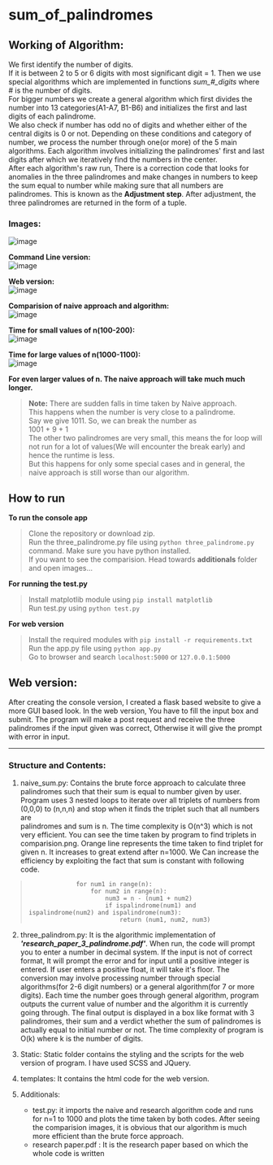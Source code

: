 # sum_of_palindromes

## Working of Algorithm:
We first identify the number of digits.     
If it is between 2 to 5 or 6 digits with most significant digit = 1. Then we use special algorithms which are implemented in functions 
*sum_#_digits* where # is the number of digits.    
For bigger numbers we create a general algorithm which first divides the number into 13 categories(A1-A7, B1-B6) and initializes the first and last digits of each palindrome.   
We also check if number has odd no of digits and whether either of the central digits is 0 or not.
Depending on these conditions and category of number, we process the number through one(or more) of the 5 main algorithms. Each algorithm involves initializing the palindromes' first and last digits after which we iteratively find the numbers in the center.      
After each algorithm's raw run, There is a correction code that looks for anomalies in the three palindromes and make changes in numbers to keep the sum equal to number while making sure that all numbers are palindromes. This is known as the **Adjustment step**. After adjustment, the three palindromes are returned in the form of a tuple.


### Images:
![image](additionals/images/desc.png)

**Command Line version:**    
![image](additionals/images/cmd_version.png)

**Web version:**    
![image](additionals/images/web_version.png)

**Comparision of naive approach and algorithm:**    
![image](additionals/images/comparision.png)

**Time for small values of n(100-200):**    
![image](additionals/images/compare_short.png)

**Time for large values of n(1000-1100):**    
![image](additionals/images/compare_large.png)


**For even larger values of n. The naive approach will take much much longer.**

> **Note:** There are sudden falls in time taken by Naive approach.    
> This happens when the number is very close to a palindrome.     
> Say we give 1011. So, we can break the number as    
> 1001 + 9 + 1    
> The other two palindromes are very small, this means the for loop will not run for a lot of values(We will encounter the break early) and hence the runtime is less.     
> But this happens for only some special cases and in general, the naive approach is still worse than our algorithm.

## How to run
**To run the console app**    
> Clone the repository or download zip.    
> Run the three_palindrome.py file using `python three_palindrome.py` command. Make sure you have python installed.    
> If you want to see the comparision. Head towards **additionals** folder and open images...    

**For running the test.py**    

> Install matplotlib module using `pip install matplotlib`    
> Run test.py using `python test.py`     

**For web version**    

> Install the required modules with `pip install -r requirements.txt`    
> Run the app.py file using `python app.py`     
> Go to browser and search `localhost:5000` or `127.0.0.1:5000`    

## Web version:
After creating the console version, I created a flask based website to give a more GUI based look.
In the web version, You have to fill the input box and submit. The program will make a post request and receive the three palindromes if the input given was correct, Otherwise it will give the prompt with error in input.


<hr />

### Structure and Contents: 
1) naive_sum.py: Contains the brute force approach to calculate three palindromes such that their sum is equal to number given by user.
                  Program uses 3 nested loops to iterate over all triplets of numbers from (0,0,0) to (n,n,n) and stop when it finds the triplet such that all numbers are     
                  palindromes and sum is n. The time complexity is O(n^3) which is not very efficient. You can see the time taken by program to find triplets in comparision.png.
                  Orange line represents the time taken to find triplet for given n. It increases to great extend after n=1000.
                  We Can increase the efficiency by exploiting the fact that sum is constant with following code.        
                 
>                  for num1 in range(n):         
>                      for num2 in range(n):            
>                          num3 = n - (num1 + num2)             
>                          if ispalindrome(num1) and ispalindrome(num2) and ispalindrome(num3):             
>                              return (num1, num2, num3)      
                  
                  
2) three_palindrom.py:  It is the algorithmic implementation of _**'research_paper_3_palindrome.pdf'**_. When run, the code will prompt you to enter a number in decimal system.
                        If  the input is not of correct format, It will prompt the error and for input until a positive integer is entered. If user enters a positive float, it                           will take it's floor. The conversion may involve processing number through special algorithms(for 2-6 digit numbers) or a general algorithm(for 7 or more                         digits). Each time the number goes through general algorithm, program outputs the current value of number and the algorithm it is currently going                                 through. The final output is displayed in a box like format with 3 palindromes, their sum and a verdict whether the sum of palindromes is actually equal                         to initial number or not.
                        The time complexity of program is O(k) where k is the number of digits.

3) Static: Static folder contains the styling and the scripts for the web version of program. I have used SCSS and JQuery.

4) templates: It contains the html code for the web version.

5) Additionals:
      - test.py: it imports the naive and research algorithm code and runs for n=1 to 1000 and plots the time taken by both codes. After seeing the comparision images, it is                         obvious that our algorithm is much more efficient than the brute force approach.
      - research paper.pdf : It is the research paper based on which the whole code is written
